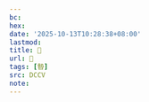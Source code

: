```yaml
---
bc:
hex:
date: '2025-10-13T10:28:38+08:00'
lastmod:
title: 􃣮
url: 􃣮
tags: [暬]
src: DCCV
note:
---
```

